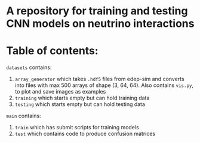 # A repository for training and testing CNN models on neutrino interactions

# Table of contents: 
`datasets` contains:
1. `array_generator` which takes `.hdf5` files from edep-sim and converts into files with max 500 arrays of shape (3, 64, 64). Also contains `vis.py`, to plot and save images as examples
2. `training` which starts empty but can hold training data 
3. `testing` which starts empty but can hold testing data

`main` contains:
1. `train` which has submit scripts for training models
2. `test` which contains code to produce confusion matrices 